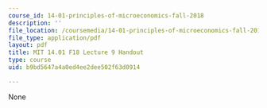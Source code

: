 ```yaml
---
course_id: 14-01-principles-of-microeconomics-fall-2018
description: ''
file_location: /coursemedia/14-01-principles-of-microeconomics-fall-2018/b9bd5647a4a0ed4ee2dee502f63d0914_MIT14_01F18_handout9.pdf
file_type: application/pdf
layout: pdf
title: MIT 14.01 F18 Lecture 9 Handout
type: course
uid: b9bd5647a4a0ed4ee2dee502f63d0914

---
```

None